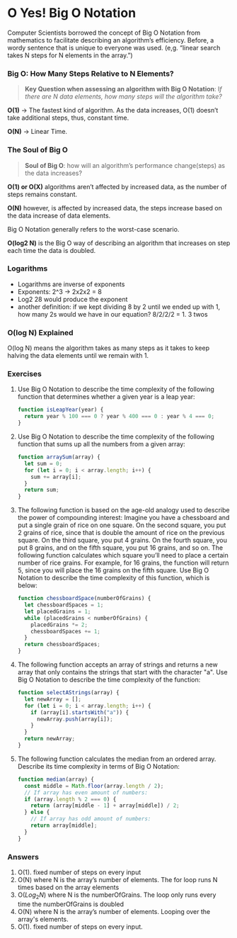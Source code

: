 # O Yes! Big O Notation

Computer Scientists borrowed the concept of Big O Notation from mathematics to facilitate describing an algorithm’s efficiency. Before, a wordy sentence that is unique to everyone was used. (e,g. “linear search takes N steps for N elements in the array.”)

### Big O: How Many Steps Relative to N Elements?

> **Key Question when assessing an algorithm with Big O Notation**: I*f there are N data elements, how many steps will the algorithm take?*

**O(1)** → The fastest kind of algorithm. As the data increases, O(1) doesn’t take additional steps, thus, constant time.

**O(N)** → Linear Time.

### The Soul of Big O

> **Soul of Big O**: how will an algorithm’s performance change(steps) as the data increases?

**O(1) or O(X)** algorithms aren’t affected by increased data, as the number of steps remains constant.

**O(N)** however, is affected by increased data, the steps increase based on the data increase of data elements.

Big O Notation generally refers to the worst-case scenario.

**O(log2 N)** is the Big O way of describing an algorithm that increases on step each time the data is doubled.

### Logarithms

- Logarithms are inverse of exponents
- Exponents: 2^3 → 2x2x2 = 8
- Log2 28 would produce the exponent
- another definition: if we kept dividing 8 by 2 until we ended up with 1, how many 2s would we have in our equation? 8/2/2/2 = 1. 3 twos

### O(log N) Explained

O(log N) means the algorithm takes as many steps as it takes to keep halving the data elements until we remain with 1.

### Exercises

1.  Use Big O Notation to describe the time complexity of the following function
    that determines whether a given year is a leap year:
    ```jsx
    function isLeapYear(year) {
      return year % 100 === 0 ? year % 400 === 0 : year % 4 === 0;
    }
    ```
2.  Use Big O Notation to describe the time complexity of the following function
    that sums up all the numbers from a given array:
    ```jsx
    function arraySum(array) {
      let sum = 0;
      for (let i = 0; i < array.length; i++) {
        sum += array[i];
      }
      return sum;
    }
    ```
3.  The following function is based on the age-old analogy used to describe the power of compounding interest:
    Imagine you have a chessboard and put a single grain of rice on one
    square. On the second square, you put 2 grains of rice, since that is
    double the amount of rice on the previous square. On the third square,
    you put 4 grains. On the fourth square, you put 8 grains, and on the fifth
    square, you put 16 grains, and so on.
    The following function calculates which square you’ll need to place a
    certain number of rice grains. For example, for 16 grains, the function
    will return 5, since you will place the 16 grains on the fifth square.
    Use Big O Notation to describe the time complexity of this function, which
    is below:
    ```jsx
    function chessboardSpace(numberOfGrains) {
      let chessboardSpaces = 1;
      let placedGrains = 1;
      while (placedGrains < numberOfGrains) {
        placedGrains *= 2;
        chessboardSpaces += 1;
      }
      return chessboardSpaces;
    }
    ```
4.  The following function accepts an array of strings and returns a new array
    that only contains the strings that start with the character "a". Use Big O
    Notation to describe the time complexity of the function:
    ```js
    function selectAStrings(array) {
      let newArray = [];
      for (let i = 0; i < array.length; i++) {
        if (array[i].startsWith("a")) {
          newArray.push(array[i]);
        }
      }
      return newArray;
    }
    ```
5.  The following function calculates the median from an ordered array.
    Describe its time complexity in terms of Big O Notation:
    ```js
    function median(array) {
      const middle = Math.floor(array.length / 2);
      // If array has even amount of numbers:
      if (array.length % 2 === 0) {
        return (array[middle - 1] + array[middle]) / 2;
      } else {
        // If array has odd amount of numbers:
        return array[middle];
      }
    }
    ```

### Answers

1. O(1). fixed number of steps on every input
2. O(N) where N is the array’s number of elements. The for loop runs N times based on the array elements
3. O($Log_2N$) where N is the numberOfGrains. The loop only runs every time the numberOfGrains is doubled
4. O(N) where N is the array’s number of elements. Looping over the array's elements.
5. O(1). fixed number of steps on every input.

